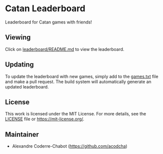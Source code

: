 # Catan Leaderboard
Leaderboard for Catan games with friends!

## Viewing
Click on [leaderboard/README.md](leaderboard/README.md) to view the leaderboard.

## Updating
To update the leaderboard with new games, simply add to the [games.txt](games.txt) file and make a pull request. The build system will automatically generate an updated  leaderboard.

## License
This work is licensed under the MIT License. For more details, see the [LICENSE](LICENSE) file or <https://mit-license.org/>.

## Maintainer
- Alexandre Coderre-Chabot (<https://github.com/acodcha>)
